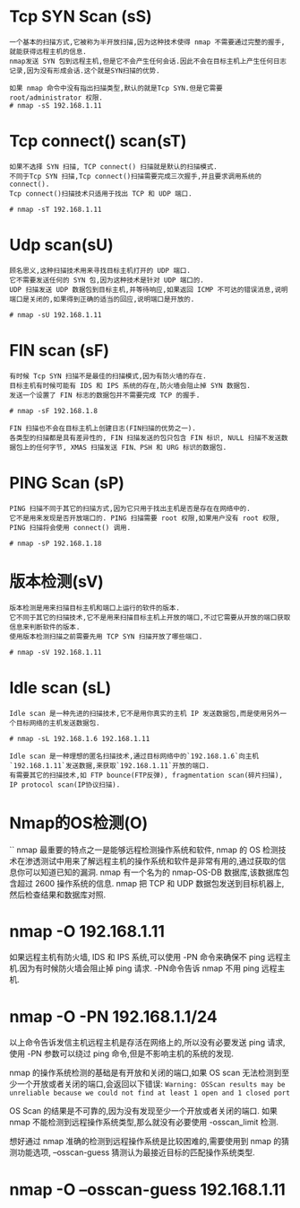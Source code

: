 # Tcp SYN Scan (sS)

```
一个基本的扫描方式,它被称为半开放扫描,因为这种技术使得 nmap 不需要通过完整的握手,就能获得远程主机的信息.
nmap发送 SYN 包到远程主机,但是它不会产生任何会话.因此不会在目标主机上产生任何日志记录,因为没有形成会话.这个就是SYN扫描的优势.

如果 nmap 命令中没有指出扫描类型,默认的就是Tcp SYN.但是它需要 root/administrator 权限.
# nmap -sS 192.168.1.11
```

# Tcp connect() scan(sT)

```
如果不选择 SYN 扫描, TCP connect() 扫描就是默认的扫描模式.
不同于Tcp SYN 扫描,Tcp connect()扫描需要完成三次握手,并且要求调用系统的connect().
Tcp connect()扫描技术只适用于找出 TCP 和 UDP 端口.

# nmap -sT 192.168.1.11
```

# Udp scan(sU)

```
顾名思义,这种扫描技术用来寻找目标主机打开的 UDP 端口.
它不需要发送任何的 SYN 包,因为这种技术是针对 UDP 端口的.
UDP 扫描发送 UDP 数据包到目标主机,并等待响应,如果返回 ICMP 不可达的错误消息,说明端口是关闭的,如果得到正确的适当的回应,说明端口是开放的.

# nmap -sU 192.168.1.11
```

# FIN scan (sF)

```
有时候 Tcp SYN 扫描不是最佳的扫描模式,因为有防火墙的存在.
目标主机有时候可能有 IDS 和 IPS 系统的存在,防火墙会阻止掉 SYN 数据包.
发送一个设置了 FIN 标志的数据包并不需要完成 TCP 的握手.

# nmap -sF 192.168.1.8

FIN 扫描也不会在目标主机上创建日志(FIN扫描的优势之一).
各类型的扫描都是具有差异性的, FIN 扫描发送的包只包含 FIN 标识, NULL 扫描不发送数据包上的任何字节, XMAS 扫描发送 FIN、PSH 和 URG 标识的数据包.
```

# PING Scan (sP)

```
PING 扫描不同于其它的扫描方式,因为它只用于找出主机是否是存在在网络中的.
它不是用来发现是否开放端口的. PING 扫描需要 root 权限,如果用户没有 root 权限, PING 扫描将会使用 connect() 调用.

# nmap -sP 192.168.1.18
```

# 版本检测(sV)

```
版本检测是用来扫描目标主机和端口上运行的软件的版本.
它不同于其它的扫描技术,它不是用来扫描目标主机上开放的端口,不过它需要从开放的端口获取信息来判断软件的版本.
使用版本检测扫描之前需要先用 TCP SYN 扫描开放了哪些端口.

# nmap -sV 192.168.1.11
```

# Idle scan (sL)

```
Idle scan 是一种先进的扫描技术,它不是用你真实的主机 IP 发送数据包,而是使用另外一个目标网络的主机发送数据包.

# nmap -sL 192.168.1.6 192.168.1.11

Idle scan 是一种理想的匿名扫描技术,通过目标网络中的`192.168.1.6`向主机`192.168.1.11`发送数据,来获取`192.168.1.11`开放的端口.
有需要其它的扫描技术,如 FTP bounce(FTP反弹), fragmentation scan(碎片扫描), IP protocol scan(IP协议扫描).
```

# Nmap的OS检测(O)

``
nmap 最重要的特点之一是能够远程检测操作系统和软件, nmap 的 OS 检测技术在渗透测试中用来了解远程主机的操作系统和软件是非常有用的,通过获取的信息你可以知道已知的漏洞.
nmap 有一个名为的 nmap-OS-DB 数据库,该数据库包含超过 2600 操作系统的信息.
nmap 把 TCP 和 UDP 数据包发送到目标机器上,然后检查结果和数据库对照.

# nmap -O 192.168.1.11

如果远程主机有防火墙, IDS 和 IPS 系统,可以使用 -PN 命令来确保不 ping 远程主机.因为有时候防火墙会阻止掉 ping 请求.
-PN命令告诉 nmap 不用 ping 远程主机.

# nmap -O -PN 192.168.1.1/24
以上命令告诉发信主机远程主机是存活在网络上的,所以没有必要发送 ping 请求,使用 -PN 参数可以绕过 ping 命令,但是不影响主机的系统的发现.

nmap 的操作系统检测的基础是有开放和关闭的端口,如果 OS scan 无法检测到至少一个开放或者关闭的端口,会返回以下错误:
`Warning: OSScan results may be unreliable because we could not find at least 1 open and 1 closed port`

OS Scan 的结果是不可靠的,因为没有发现至少一个开放或者关闭的端口.
如果 nmap 不能检测到远程操作系统类型,那么就没有必要使用 -osscan_limit 检测.

想好通过 nmap 准确的检测到远程操作系统是比较困难的,需要使用到 nmap 的猜测功能选项, –osscan-guess 猜测认为最接近目标的匹配操作系统类型.

# nmap -O –osscan-guess 192.168.1.11
```

